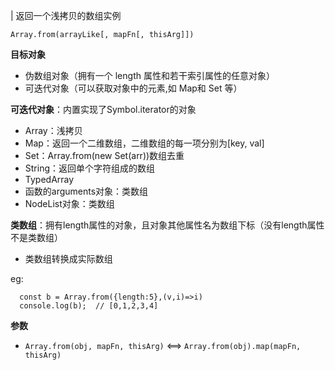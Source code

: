 
| 返回一个浅拷贝的数组实例

```Array.from(arrayLike[, mapFn[, thisArg]])```

**目标对象**
* 伪数组对象（拥有一个 length 属性和若干索引属性的任意对象）
* 可迭代对象（可以获取对象中的元素,如 Map和 Set 等）

**可迭代对象**：内置实现了Symbol.iterator的对象                                      
* Array：浅拷贝
* Map：返回一个二维数组，二维数组的每一项分别为[key, val]
* Set：Array.from(new Set(arr))数组去重
* String：返回单个字符组成的数组
* TypedArray
* 函数的arguments对象：类数组
* NodeList对象：类数组

**类数组**：拥有length属性的对象，且对象其他属性名为数组下标（没有length属性不是类数组）
* 类数组转换成实际数组

eg:
```
  const b = Array.from({length:5},(v,i)=>i)
  console.log(b);  // [0,1,2,3,4]
```

**参数**
* ```Array.from(obj, mapFn, thisArg)``` <==> ```Array.from(obj).map(mapFn, thisArg)```